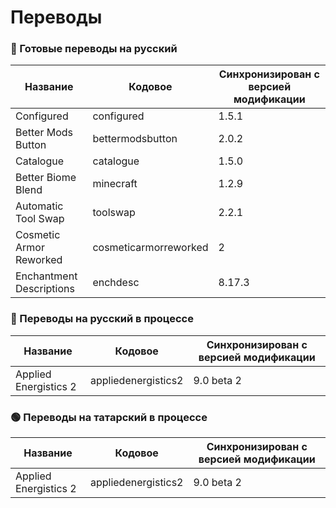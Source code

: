 # Переводы

### 🔴 Готовые переводы на русский

| Название | Кодовое | Синхронизирован с версией модификации |
| - | - | - |
| Configured | configured | 1.5.1 |
| Better Mods Button | bettermodsbutton | 2.0.2 |
| Catalogue | catalogue | 1.5.0 |
| Better Biome Blend | minecraft | 1.2.9 |
| Automatic Tool Swap | toolswap | 2.2.1 |
| Cosmetic Armor Reworked | cosmeticarmorreworked | 2 |
| Enchantment Descriptions | enchdesc | 8.17.3 |

### 🔴 Переводы на русский в процессе

| Название | Кодовое | Синхронизирован с версией модификации |
| - | - | - |
| Applied Energistics 2 | appliedenergistics2 | 9.0 beta 2 |

### 🟢 Переводы на татарский в процессе

| Название | Кодовое | Синхронизирован с версией модификации |
| - | - | - |
| Applied Energistics 2 | appliedenergistics2 | 9.0 beta 2 |